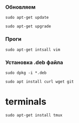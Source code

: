 
### Обновляем

    sudo apt-get update

    sudo apt-get upgrade

### Проги 

    sudo apt-get intsall vim

### Установка .deb файла

    sudo dpkg -i *.deb
    
    sudo apt install curl wget git
# terminals

    sudo apt-get install tmux
